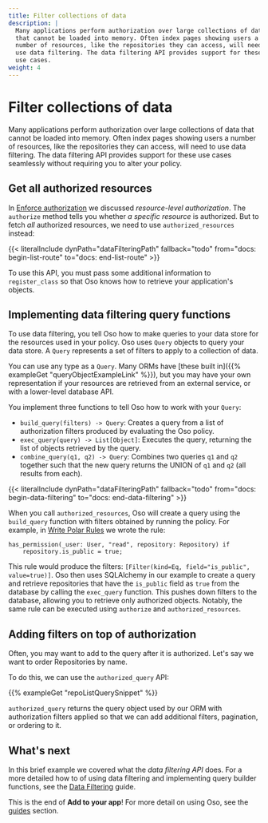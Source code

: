 ```yaml
---
title: Filter collections of data
description: |
  Many applications perform authorization over large collections of data
  that cannot be loaded into memory. Often index pages showing users a
  number of resources, like the repositories they can access, will need to
  use data filtering. The data filtering API provides support for these
  use cases.
weight: 4
---
```


# Filter collections of data

<!-- // TODO: call out oso cloud by saying what data filtering is and how you can avoid it? -->

Many applications perform authorization over large collections of data
that cannot be loaded into memory. Often index pages showing users a
number of resources, like the repositories they can access, will need to
use data filtering. The data filtering API provides support for these
use cases seamlessly without requiring you to alter your policy.

## Get all authorized resources

In [Enforce authorization](enforce) we discussed
*resource-level authorization*. The `authorize` method tells you whether
*a specific resource* is authorized. But to fetch *all* authorized resources, we
need to use `authorized_resources` instead:

{{< literalInclude
    dynPath="dataFilteringPath"
    fallback="todo"
    from="docs: begin-list-route"
    to="docs: end-list-route"
    >}}

To use this API, you must pass some additional information to
`register_class` so that Oso knows how to retrieve your
application's objects.

## Implementing data filtering query functions

To use data filtering, you tell Oso how to make queries to your data
store for the resources used in your policy. Oso uses `Query` objects
to query your data store. A `Query` represents a set of filters
to apply to a collection of data.

You can use any type as a `Query`. Many ORMs have [these built
in]({{% exampleGet "queryObjectExampleLink" %}}), but you may have your
own representation if your resources are retrieved from an external
service, or with a lower-level database API.

You implement three functions to tell Oso how to work with your `Query`:

- `build_query(filters) -> Query`: Creates a query from a list of authorization filters
  produced by evaluating the Oso policy.
- `exec_query(query) -> List[Object]`: Executes the query, returning
  the list of objects retrieved by the query.
- `combine_query(q1, q2) -> Query`: Combines two queries `q1` and `q2` together such
  that the new query returns the UNION of `q1` and `q2` (all results
  from each).

{{< literalInclude
    dynPath="dataFilteringPath"
    fallback="todo"
    from="docs: begin-data-filtering"
    to="docs: end-data-filtering"
    >}}

When you call `authorized_resources`, Oso will create a query using the
`build_query` function with filters obtained by running the policy. For
example, in [Write Polar Rules](write-rules) we wrote the rule:

```polar
has_permission(_user: User, "read", repository: Repository) if
	repository.is_public = true;
```

This rule would produce the filters: `[Filter(kind=Eq,
field="is_public", value=true)]`. Oso then uses SQLAlchemy in our
example to create a query and retrieve repositories that have the
`is_public` field as `true` from the database by calling the
`exec_query` function. This pushes down filters to the database,
allowing you to retrieve only authorized objects.
Notably, the same rule can be executed using `authorize` and
`authorized_resources`.

## Adding filters on top of authorization

Often, you may want to add to the query after it is authorized. Let's
say we want to order Repositories by name.

To do this, we can use the `authorized_query` API:

<!-- manually test this snippet -->

{{% exampleGet "repoListQuerySnippet" %}}

`authorized_query` returns the query object used by our ORM with
authorization filters applied so that we can add additional filters,
pagination, or ordering to it.

## What's next

In this brief example we covered what the *data filtering API* does. For
a more detailed how to of using data filtering and implementing query
builder functions, see the [Data Filtering](guides/data_filtering) guide.

This is the end of __Add to your app__! For more detail on using
Oso, see the [guides](/guides) section.
